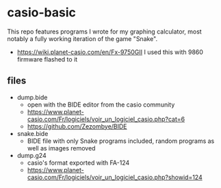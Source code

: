 # casio-basic

This repo features programs I wrote for my graphing calculator, most notably a fully working iteration of the game "Snake".
- https://wiki.planet-casio.com/en/Fx-9750GII
I used this with 9860 firmware flashed to it

## files
- dump.bide
    - open with the BIDE editor from the casio community
    - https://www.planet-casio.com/Fr/logiciels/voir_un_logiciel_casio.php?cat=6
    - https://github.com/Zezombye/BIDE
- snake.bide
    - BIDE file with only Snake programs included, random programs as well as images removed
- dump.g24
    - casio's format exported with FA-124
    - https://www.planet-casio.com/Fr/logiciels/voir_un_logiciel_casio.php?showid=124
